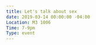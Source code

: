 ```yaml
---
title: Let's talk about sex
date: 2019-03-14 00:00:00 -04:00
Location: M3 1006
Time: 7-9pm
Type: event
---
```


